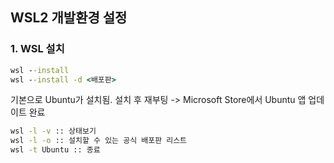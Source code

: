 ## WSL2 개발환경 설정

### 1. WSL 설치
```bat
wsl --install
wsl --install -d <배포판>
```

기본으로 Ubuntu가 설치됨. 설치 후 재부팅 -> Microsoft Store에서 Ubuntu 앱 업데이트 완료

```bat
wsl -l -v :: 상태보기
wsl -l -o :: 설치할 수 있는 공식 배포판 리스트
wsl -t Ubuntu :: 종료
```

